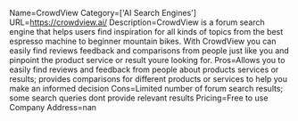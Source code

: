 Name=CrowdView
Category=['AI Search Engines']
URL=https://crowdview.ai/
Description=CrowdView is a forum search engine that helps users find inspiration for all kinds of topics from the best espresso machine to beginner mountain bikes. With CrowdView you can easily find reviews feedback and comparisons from people just like you and pinpoint the product service or result youre looking for.
Pros=Allows you to easily find reviews and feedback from people about products services or results; provides comparisons for different products or services to help you make an informed decision
Cons=Limited number of forum search results; some search queries dont provide relevant results
Pricing=Free to use
Company Address=nan
